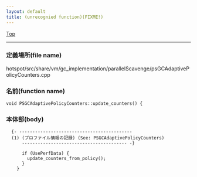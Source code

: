 ```yaml
---
layout: default
title: (unrecognied function)(FIXME!)
---
```

[Top](../index.html)

--- 
### 定義場所(file name)
hotspot/src/share/vm/gc_implementation/parallelScavenge/psGCAdaptivePolicyCounters.cpp

### 名前(function name)
```
void PSGCAdaptivePolicyCounters::update_counters() {
```

### 本体部(body)
```
  {- -------------------------------------------
  (1) (プロファイル情報の記録) (See: PSGCAdaptivePolicyCounters)
      ---------------------------------------- -}

	  if (UsePerfData) {
	    update_counters_from_policy();
	  }
	}
	
```


